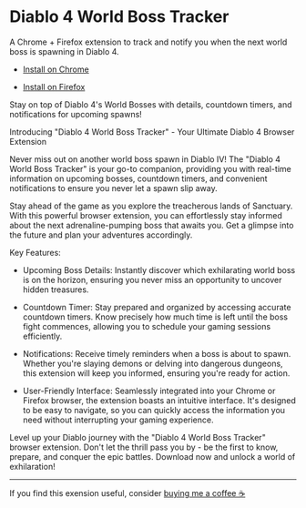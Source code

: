 # Diablo 4 World Boss Tracker
A Chrome + Firefox extension to track and notify you when the next world boss is spawning in Diablo 4.

* [Install on Chrome](https://chrome.google.com/webstore/detail/diablo-4-world-boss-track/ggebanhempgbdceipehnkdbbjgcfdkoc)

* [Install on Firefox](https://addons.mozilla.org/en-US/firefox/addon/diablo-4-world-boss-tracker/)

Stay on top of Diablo 4's World Bosses with details, countdown timers, and notifications for upcoming spawns!

Introducing "Diablo 4 World Boss Tracker" - Your Ultimate Diablo 4 Browser Extension

Never miss out on another world boss spawn in Diablo IV! The "Diablo 4 World Boss Tracker" is your go-to companion, providing you with real-time information on upcoming bosses, countdown timers, and convenient notifications to ensure you never let a spawn slip away.

Stay ahead of the game as you explore the treacherous lands of Sanctuary. With this powerful browser extension, you can effortlessly stay informed about the next adrenaline-pumping boss that awaits you. Get a glimpse into the future and plan your adventures accordingly.

Key Features:

 - Upcoming Boss Details: Instantly discover which exhilarating world boss is on the horizon, ensuring you never miss an opportunity to uncover hidden treasures.

 - Countdown Timer: Stay prepared and organized by accessing accurate countdown timers. Know precisely how much time is left until the boss fight commences, allowing you to schedule your gaming sessions efficiently.

 - Notifications: Receive timely reminders when a boss is about to spawn. Whether you're slaying demons or delving into dangerous dungeons, this extension will keep you informed, ensuring you're ready for action.

 - User-Friendly Interface: Seamlessly integrated into your Chrome or Firefox browser, the extension boasts an intuitive interface. It's designed to be easy to navigate, so you can quickly access the information you need without interrupting your gaming experience.

Level up your Diablo journey with the "Diablo 4 World Boss Tracker" browser extension. Don't let the thrill pass you by - be the first to know, prepare, and conquer the epic battles. Download now and unlock a world of exhilaration!

-----

If you find this exension useful, consider [buying me a coffee ☕](https://out.spegal.dev/coffee)
